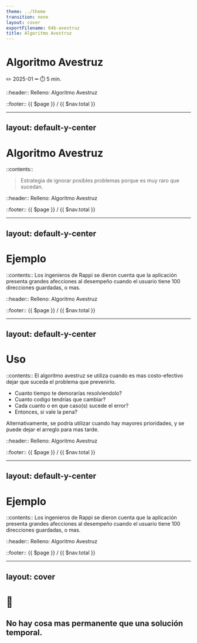 ```yaml
---
theme: ../theme
transition: none
layout: cover
exportFilename: 04b-avestruz
title: Algoritmo Avestruz
---
```


# Algoritmo Avestruz

✏️ 2025-01 ➖ ⏱️ 5 min.

::header::
Relleno: Algoritmo Avestruz

::footer::
{{ $page }} / {{ $nav.total }}

---
layout: default-y-center
---

# Algoritmo Avestruz

::contents::
> Estrategia de ignorar posibles problemas porque es muy raro que sucedan.

::header::
Relleno: Algoritmo Avestruz

::footer::
{{ $page }} / {{ $nav.total }}

---
layout: default-y-center
---

# Ejemplo

::contents::
Los ingenieros de Rappi se dieron cuenta que la aplicación presenta grandes afecciones al desempeño cuando el usuario tiene 100 direcciones guardadas, o mas.

::header::
Relleno: Algoritmo Avestruz

::footer::
{{ $page }} / {{ $nav.total }}

---
layout: default-y-center
---

# Uso

::contents::
El algoritmo avestruz se utiliza cuando es mas costo-efectivo dejar que suceda el problema que prevenirlo.

- Cuanto tiempo te demorarías resolviendolo?
- Cuanto codigo tendrías que cambiar?
- Cada cuanto o en que caso(s) sucede el error?
- Entonces, si vale la pena?

Alternativamente, se podría utilizar cuando hay mayores prioridades, y se puede dejar el arreglo para mas tarde.

::header::
Relleno: Algoritmo Avestruz

::footer::
{{ $page }} / {{ $nav.total }}

---
layout: default-y-center
---

<!--
_footer: 100% inventado
 -->

# Ejemplo

::contents::
Los ingenieros de Rappi se dieron cuenta que la aplicación presenta grandes afecciones al desempeño cuando el usuario tiene 100 direcciones guardadas, o mas.

::header::
Relleno: Algoritmo Avestruz

::footer::
{{ $page }} / {{ $nav.total }}

---
layout: cover
---


# 🤔

## No hay cosa mas permanente que una solución temporal.
